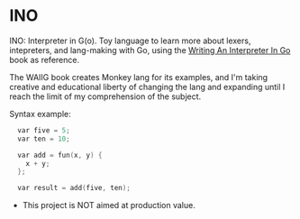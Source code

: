 # INO
INO: Interpreter in G(o). Toy language to learn more about lexers, intepreters, and lang-making with Go, using the [Writing An Interpreter In Go](https://interpreterbook.com/) book as reference.

The WAIIG book creates Monkey lang for its examples, and I'm taking creative and educational liberty of changing the lang and expanding until I reach the limit of my comprehension of the subject.

Syntax example:

```ino
  var five = 5;
  var ten = 10;

  var add = fun(x, y) {
    x + y;
  };

  var result = add(five, ten);
```


* This project is NOT aimed at production value.